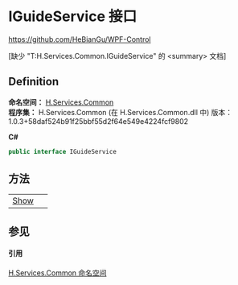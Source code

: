 # IGuideService 接口
https://github.com/HeBianGu/WPF-Control

\[缺少 "T:H.Services.Common.IGuideService" 的 &lt;summary&gt; 文档\]



## Definition
**命名空间：** <a href="b9cdd84f-6623-a51a-f53b-465103ced202">H.Services.Common</a>  
**程序集：** H.Services.Common (在 H.Services.Common.dll 中) 版本：1.0.3+58daf524b91f25bbf55d2f64e549e4224fcf9802

**C#**
``` C#
public interface IGuideService
```



## 方法
<table>
<tr>
<td><a href="fd3373c1-d476-db63-6ebf-f0e5ebe5c09b">Show</a></td>
<td> </td></tr>
</table>

## 参见


#### 引用
<a href="b9cdd84f-6623-a51a-f53b-465103ced202">H.Services.Common 命名空间</a>  
